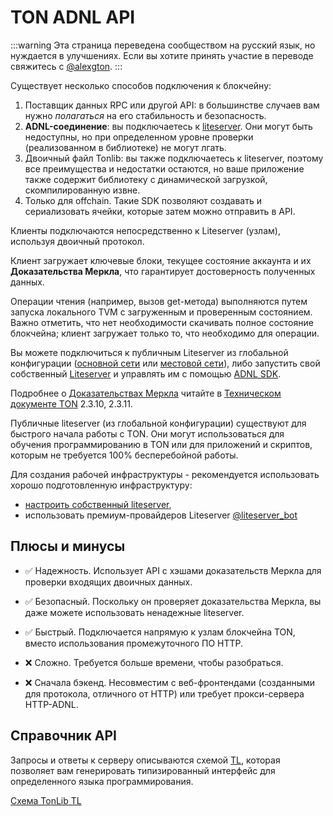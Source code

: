 # TON ADNL API

:::warning
Эта страница переведена сообществом на русский язык, но нуждается в улучшениях. Если вы хотите принять участие в переводе свяжитесь с [@alexgton](https://t.me/alexgton).
:::

Существует несколько способов подключения к блокчейну:

1. Поставщик данных RPC или другой API: в большинстве случаев вам нужно *полагаться* на его стабильность и безопасность.
2. **ADNL-соединение**: вы подключаетесь к [liteserver](/v3/guidelines/nodes/running-nodes/liteserver-node). Они могут быть недоступны, но при определенном уровне проверки (реализованном в библиотеке) не могут лгать.
3. Двоичный файл Tonlib: вы также подключаетесь к liteserver, поэтому все преимущества и недостатки остаются, но ваше приложение также содержит библиотеку с динамической загрузкой, скомпилированную извне.
4. Только для offchain. Такие SDK позволяют создавать и сериализовать ячейки, которые затем можно отправить в API.

Клиенты подключаются непосредственно к Liteserver (узлам), используя двоичный протокол.

Клиент загружает ключевые блоки, текущее состояние аккаунта и их **Доказательства Меркла**, что гарантирует достоверность полученных данных.

Операции чтения (например, вызов get-метода) выполняются путем запуска локального TVM с загруженным и проверенным состоянием. Важно отметить, что нет необходимости скачивать полное состояние блокчейна; клиент загружает только то, что необходимо для операции.

Вы можете подключиться к публичным Liteserver из глобальной конфигурации ([основной сети](https://ton.org/global-config.json) или [местовой сети](https://ton.org/testnet-global.config.json)), либо запустить свой собственный [Liteserver](/v3/documentation/infra/nodes/node-types) и управлять им с помощью [ADNL SDK](/v3/guidelines/dapps/apis-sdks/sdk#overview).

Подробнее о [Доказательствах Меркла](/v3/documentation/data-formats/tlb/proofs) читайте в [Техническом документе TON](https://ton.org/ton.pdf) 2.3.10, 2.3.11.

Публичные liteserver (из глобальной конфигурации) существуют для быстрого начала работы с TON. Они могут использоваться для обучения программированию в TON или для приложений и скриптов, которым не требуется 100% бесперебойной работы.

Для создания рабочей инфраструктуры - рекомендуется использовать хорошо подготовленную инфраструктуру:

- [настроить собственный liteserver](/v3/guidelines/nodes/running-nodes/liteserver-node),
- использовать премиум-провайдеров Liteserver [@liteserver_bot](https://t.me/liteserver_bot)

## Плюсы и минусы

- ✅ Надежность. Использует API с хэшами доказательств Меркла для проверки входящих двоичных данных.

- ✅ Безопасный. Поскольку он проверяет доказательства Меркла, вы даже можете использовать ненадежные liteserver.

- ✅ Быстрый. Подключается напрямую к узлам блокчейна TON, вместо использования промежуточного ПО HTTP.

- ❌ Сложно. Требуется больше времени, чтобы разобраться.

- ❌ Сначала бэкенд. Несовместим с веб-фронтендами (созданными для протокола, отличного от HTTP) или требует прокси-сервера HTTP-ADNL.

## Справочник API

Запросы и ответы к серверу описываются схемой [TL](/v3/documentation/data-formats/tl), которая позволяет вам генерировать типизированный интерфейс для определенного языка программирования.

[Схема TonLib TL](https://github.com/ton-blockchain/ton/blob/master/tl/generate/scheme/tonlib_api.tl)
